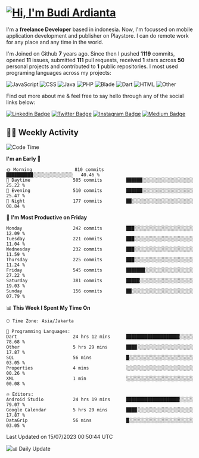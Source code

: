 # [![Hi, I'm Budi Ardianta](https://readme-typing-svg.herokuapp.com?size=24&vCenter=true&lines=%F0%9F%91%8B+Hi%2C+I'm+Budi+Ardianta+;%F0%9F%92%BB+Android+And+Web+Developer+)](https://git.io/typing-svg)

I'm a **freelance Developer** based in indonesia. Now, I'm focussed on mobile application development and publisher on Playstore. I can do remote work for any place and any time in the world.

I'm Joined on Github **7** years ago. Since then I pushed **1119** commits, opened **11** issues, submitted **111** pull requests, received **1** stars across **50** personal projects and contributed to **1** public repositories.
I most used programing languages across my projects:

![JavaScript](https://img.shields.io/badge/-JavaScript-%23f1e05a?style=flat&logo=JavaScript&logoColor=white)
![CSS](https://img.shields.io/badge/-CSS-%23563d7c?style=flat&logo=CSS&logoColor=white)
![Java](https://img.shields.io/badge/-Java-%23b07219?style=flat&logo=Java&logoColor=white)
![PHP](https://img.shields.io/badge/-PHP-%234F5D95?style=flat&logo=PHP&logoColor=white)
![Blade](https://img.shields.io/badge/-Blade-%23f7523f?style=flat&logo=Blade&logoColor=white)
![Dart](https://img.shields.io/badge/-Dart-%2300B4AB?style=flat&logo=Dart&logoColor=white)
![HTML](https://img.shields.io/badge/-HTML-%23e34c26?style=flat&logo=HTML&logoColor=white)
![Other](https://img.shields.io/badge/-Other-%23ededed?style=flat&logo=Other&logoColor=white)

Find out more about me & feel free to say hello through any of the social links below:

[![Linkedin Badge](https://img.shields.io/badge/-budiardianata-blue?style=flat&logo=Linkedin&logoColor=white&link=https://www.linkedin.com/in/budiardianata/)](https://www.linkedin.com/in/budiardianata/)
[![Twitter Badge](https://img.shields.io/badge/-budiardianata-%231DA1F2.svg?style=flat&logo=twitter&logoColor=white&link=https://www.twitter.com/budiardianata)](https://www.linkedin.com/in/budiardianata/)
[![Instagram Badge](https://img.shields.io/badge/-budiardianata-purple?style=flat&logo=instagram&logoColor=white&link=https://instagram.com/budiardianata/)](https://instagram.com/budiardianata)
[![Medium Badge](https://img.shields.io/badge/-@budiardianata-%2312100E.svg?style=flat&logo=Medium&logoColor=white&link=https://medium.com/@budiardianata/)](https://medium.com/@budiardianata)

## 👨‍💻 Weekly Activity
<!--START_SECTION:waka-->
![Code Time](http://img.shields.io/badge/Code%20Time-1%2C906%20hrs%2015%20mins-blue)

**I'm an Early 🐤** 

```text
🌞 Morning                810 commits         ██████████░░░░░░░░░░░░░░░   40.46 % 
🌆 Daytime                505 commits         ██████░░░░░░░░░░░░░░░░░░░   25.22 % 
🌃 Evening                510 commits         ██████░░░░░░░░░░░░░░░░░░░   25.47 % 
🌙 Night                  177 commits         ██░░░░░░░░░░░░░░░░░░░░░░░   08.84 % 
```
📅 **I'm Most Productive on Friday** 

```text
Monday                   242 commits         ███░░░░░░░░░░░░░░░░░░░░░░   12.09 % 
Tuesday                  221 commits         ███░░░░░░░░░░░░░░░░░░░░░░   11.04 % 
Wednesday                232 commits         ███░░░░░░░░░░░░░░░░░░░░░░   11.59 % 
Thursday                 225 commits         ███░░░░░░░░░░░░░░░░░░░░░░   11.24 % 
Friday                   545 commits         ███████░░░░░░░░░░░░░░░░░░   27.22 % 
Saturday                 381 commits         █████░░░░░░░░░░░░░░░░░░░░   19.03 % 
Sunday                   156 commits         ██░░░░░░░░░░░░░░░░░░░░░░░   07.79 % 
```


📊 **This Week I Spent My Time On** 

```text
🕑︎ Time Zone: Asia/Jakarta

💬 Programming Languages: 
Dart                     24 hrs 12 mins      ████████████████████░░░░░   78.68 % 
Other                    5 hrs 29 mins       ████░░░░░░░░░░░░░░░░░░░░░   17.87 % 
SQL                      56 mins             █░░░░░░░░░░░░░░░░░░░░░░░░   03.05 % 
Properties               4 mins              ░░░░░░░░░░░░░░░░░░░░░░░░░   00.26 % 
XML                      1 min               ░░░░░░░░░░░░░░░░░░░░░░░░░   00.08 % 

🔥 Editors: 
Android Studio           24 hrs 19 mins      ████████████████████░░░░░   79.07 % 
Google Calendar          5 hrs 29 mins       ████░░░░░░░░░░░░░░░░░░░░░   17.87 % 
DataGrip                 56 mins             █░░░░░░░░░░░░░░░░░░░░░░░░   03.05 % 
```


 Last Updated on 15/07/2023 00:50:44 UTC
<!--END_SECTION:waka-->

![📊 Daily Update](https://github.com/budiardianata/budiardianata/actions/workflows/update-activity.yml/badge.svg)
